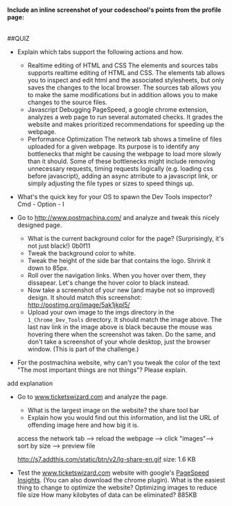 #### Include an inline screenshot of your codeschool's points from the profile page:

<!-- Modify the Markdown to include your answers. Don't delete the questions! -->

<img src="http://i.imgur.com/X8IErWp.jpg?1" alt="">

##QUIZ
* Explain which tabs support the following actions and how.
  * Realtime editing of HTML and CSS 
    The elements and sources tabs supports realtime editing of HTML and CSS. The elements tab allows you to inspect and edit html and the associated stylesheets, but only saves the changes to the local browser. The sources tab allows you to make the same modifications but in addition allows you to make changes to the source files. 
  * Javascript Debugging
    PageSpeed, a google chrome extension, analyzes a web page to run several automated checks. It grades the website and makes prioritized recommendations for speeding up the webpage. 
  * Performance Optimization 
    The network tab shows a timeline of files uploaded for a given webpage. Its purpose is to identify any bottlenecks that might be causing the webpage to load more slowly than it should. Some of these bottlenecks might include removing unnecessary requests, timing requests logically (e.g. loading css before javascript), adding an async atrribute to a javascript link, or simply adjusting the file types or sizes to speed things up. 
    

* What's the quick key for your OS to spawn the Dev Tools inspector? Cmd - Option - I

* Go to http://www.postmachina.com/ and analyze and tweak this nicely designed page.
  * What is the current background color for the page?  (Surprisingly, it's not just black!) 0b0f11
  * Tweak the background color to white.
  * Tweak the height of the side bar that contains the logo.  Shrink it down to 85px.
  * Roll over the navigation links.  When you hover over them, they dissapear.  Let's change the hover color to black instead.
  * Now take a screenshot of your new (and maybe not so improved) design.  It should match this screenshot: http://postimg.org/image/5ak1jkpl5/
  * Upload your own image to the imgs directory in the `1_Chrome_Dev_Tools` directory.  It should match the image above. The last nav link in the image above is black because the mouse was hovering there when the screenshot was taken. Do the same, and don't take a screenshot of your whole desktop, just the browser window. (This is part of the challenge.)

* For the postmachina website, why can't you tweak the color of the text "The most important things are not things"?  Please explain.

add explanation

* Go to www.ticketswizard.com and analyze the page.  
  * What is the largest image on the website? the share tool bar
  * Explain how you would find out this information, and list the URL of offending image here and how big it is.

  access the network tab --> reload the webpage --> click "images"--> sort by size --> preview file

  http://s7.addthis.com/static/btn/v2/lg-share-en.gif 
  size: 1.6 KB

* Test the www.ticketswizard.com website with google's [PageSpeed Insights](http://www.ticketswizard.com/).  (You can also download the chrome plugin).  What is the easiest thing to change to optimize the website?  Optimizing images to reduce file size
How many kilobytes of data can be eliminated? 885KB
